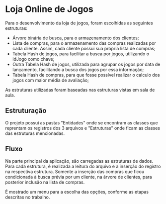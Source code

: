 # Loja Online de Jogos

Para o desenvolvimento da loja de jogos, foram escolhidas as seguintes estruturas:

+ Árvore binária de busca, para o armazenamento dos clientes;
+ Lista de compras, para o armazenamento das compras realizadas por cada cliente. Assim, cada cliente possui sua própria lista de compras;
+ Tabela Hash de jogos, para facilitar a busca por jogos, utilizando o idJogo como chave;
+ Outra Tabela Hash de jogos, utilizada para agrupar os jogos por data de lançamento, facilitando a busca dos jogos por essa informação;
+ Tabela Hash de compras, para que fosse possível realizar o calculo dos jogos com maior média de avaliação;

As estruturas utilizadas foram baseadas nas estruturas vistas em sala de aula.

## Estruturação

O projeto possui as pastas "Entidades" onde se encontram as classes que reprentam os registros dos 3 arquivos e "Estruturas" onde ficam as classes das estruturas mencionadas.

## Fluxo

Na parte principal da aplicação, são carregadas as estruturas de dados. Para cada estrutura, é realizada a leitura do arquivo e a inserção do registro na respectiva estrutura. Somente a inserção das compras que ficou condicionada à busca prévia por um cliente, na árvore de clientes, para posterior inclusão na lista de compras.

É mostrado um menu para a escolha das opções, conforme as etapas descritas no trabalho.
